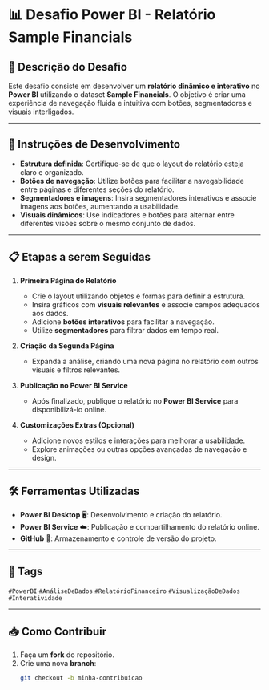# 📊 Desafio Power BI - Relatório Sample Financials

## 📝 Descrição do Desafio
Este desafio consiste em desenvolver um **relatório dinâmico e interativo** no **Power BI** utilizando o dataset **Sample Financials**. O objetivo é criar uma experiência de navegação fluida e intuitiva com botões, segmentadores e visuais interligados. 

---

## 🚀 Instruções de Desenvolvimento
- **Estrutura definida**: Certifique-se de que o layout do relatório esteja claro e organizado.
- **Botões de navegação**: Utilize botões para facilitar a navegabilidade entre páginas e diferentes seções do relatório.
- **Segmentadores e imagens**: Insira segmentadores interativos e associe imagens aos botões, aumentando a usabilidade.
- **Visuais dinâmicos**: Use indicadores e botões para alternar entre diferentes visões sobre o mesmo conjunto de dados.

---

## 📋 Etapas a serem Seguidas

1. **Primeira Página do Relatório**  
   - Crie o layout utilizando objetos e formas para definir a estrutura.
   - Insira gráficos com **visuais relevantes** e associe campos adequados aos dados.
   - Adicione **botões interativos** para facilitar a navegação.
   - Utilize **segmentadores** para filtrar dados em tempo real.

2. **Criação da Segunda Página**  
   - Expanda a análise, criando uma nova página no relatório com outros visuais e filtros relevantes.

3. **Publicação no Power BI Service**  
   - Após finalizado, publique o relatório no **Power BI Service** para disponibilizá-lo online.

4. **Customizações Extras (Opcional)**  
   - Adicione novos estilos e interações para melhorar a usabilidade.
   - Explore animações ou outras opções avançadas de navegação e design.

---

## 🛠️ Ferramentas Utilizadas
- **Power BI Desktop** 🖥️: Desenvolvimento e criação do relatório.
- **Power BI Service** ☁️: Publicação e compartilhamento do relatório online.
- **GitHub** 🐙: Armazenamento e controle de versão do projeto.

---

## 🔖 Tags
`#PowerBI` `#AnáliseDeDados` `#RelatórioFinanceiro` `#VisualizaçãoDeDados` `#Interatividade`

---

## 📥 Como Contribuir
1. Faça um **fork** do repositório.
2. Crie uma nova **branch**:  
   ```bash
   git checkout -b minha-contribuicao
